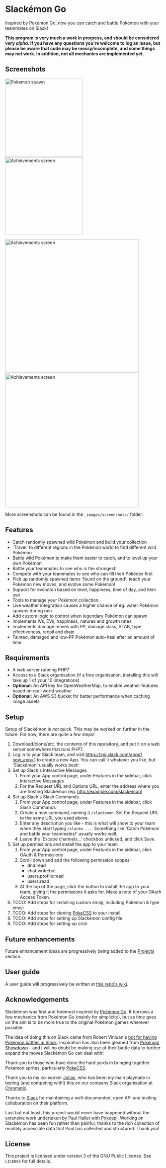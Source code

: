 # Slackémon Go

Inspired by Pokémon Go, now you can catch and battle Pokémon with your teammates on Slack!

**This program is very much a work in progress, and should be considered very *alpha*. If you have any questions you're welcome to log an issue, but please be aware that code may be messy/incomplete, and some things may not work. In addition, not all mechanics are implemented yet.**

## Screenshots

<a href="https://github.com/tdmalone/slackemon/blob/master/_images/screenshots/spawn.png"><img src="https://raw.githubusercontent.com/tdmalone/slackemon/master/_images/screenshots/spawn.png" alt="Pokemon spawn" height="250"></a> &nbsp;&nbsp;&nbsp;&nbsp;&nbsp;&nbsp;&nbsp;&nbsp;&nbsp;&nbsp;&nbsp;&nbsp; <a href="https://github.com/tdmalone/slackemon/blob/master/_images/screenshots/wild-battle.png"><img src="https://raw.githubusercontent.com/tdmalone/slackemon/master/_images/screenshots/wild-battle.png" alt="Achievements screen" height="250"></a>

<a href="https://github.com/tdmalone/slackemon/blob/master/_images/screenshots/pokemon-menu.png"><img src="https://raw.githubusercontent.com/tdmalone/slackemon/master/_images/screenshots/pokemon-menu.png" alt="Achievements screen" height="430"></a> &nbsp;&nbsp;&nbsp;&nbsp;&nbsp;&nbsp;&nbsp;&nbsp;&nbsp;&nbsp;&nbsp;&nbsp; <a href="https://github.com/tdmalone/slackemon/blob/master/_images/screenshots/achievements.png"><img src="https://raw.githubusercontent.com/tdmalone/slackemon/master/_images/screenshots/achievements.png" alt="Achievements screen" height="430"></a>

More screenshots can be found in the `_images/screenshots/` folder.

## Features

* Catch randomly spawned wild Pokémon and build your collection
* 'Travel' to different regions in the Pokémon world to find different wild Pokémon
* Battle wild Pokémon to make them easier to catch, and to level up your own Pokémon
* Battle your teammates to see who is the strongest!
* Compete with your teammates to see who can fill their Pokédex first
* Pick up randomly spawned items 'found on the ground': teach your Pokémon new moves, and evolve some Pokémon!
* Support for evolution based on level, happiness, time of day, and item use
* Tools to manage your Pokémon collection
* Live weather integration causes a higher chance of eg. water Pokémon spawns during rain
* Add custom logic to control when legendary Pokémon can spawn
* Implements IVs, EVs, happiness, natures and growth rates
* Implements damage moves with PP, damage class, STAB, type effectiveness, recoil and drain
* Fainted, damaged and low-PP Pokémon auto-heal after an amount of time

## Requirements

* A web server running PHP7
* Access to a Slack organisation (if a free organisation, installing this will take up 1 of your 10 integrations)
* **Optional:** An API key for OpenWeatherMap, to enable weather features based on real-world weather
* **Optional:** An AWS S3 bucket for better performance when caching image assets

## Setup

Setup of Slackémon is _not_ quick. This may be worked on further in the future. For now, there are quite a few steps!

1. Download/clone/etc. the contents of this repository, and put it on a web server somewhere that runs PHP7.
1. Log in to your Slack team, and visit https://api.slack.com/apps?new_app=1 to create a new App. You can call it whatever you like, but 'Slackémon' usually works best!
1. Set up Slack's Interactive Messages
    1. From your App control page, under Features in the sidebar, click Interactive Messages
    1. For the Request URL and Options URL, enter the address where you are hosting Slackémon (eg. http://example.com/slackemon)
1. Set up Slack's Slash Commands
    1. From your App control page, under Features in the sidebar, click Slash Commands
    1. Create a new command, naming it `/slackemon`. Set the Request URL to the same URL you used above.
    1. Enter any description you like - this is what will show to your team when they start typing `/slacke....`. Something like 'Catch Pokémon and battle your teammates!' usually works well.
    1. Leave the 'Escape channels...' checkbox unticked, and click Save.
1. Set up permissions and install the app to your team
    1. From your App control page, under Features in the sidebar, click OAuth & Permissions
    1. Scroll down and add the following permission scopes:
        * dnd:read
        * chat:write:bot
        * users.profile:read
        * users:read
    1. At the top of the page, click the button to install the app to your team, giving it the permissions it asks for. Make a note of your OAuth Access Token.
1. TODO: Add steps for installing custom emoji, including Pokémon & type emoji
1. TODO: Add steps for cloning [PokeCSS](https://github.com/metaunicorn/pokecss-media) to your install
1. TODO: Add steps for setting up Slackémon config file
1. TODO: Add steps for setting up cron

## Future enhancements

Future enhancement ideas are progressively being added to the [Projects](https://github.com/tdmalone/slackemon/projects) section.

## User guide

A user guide will progressively be written at [this repo's wiki](https://github.com/tdmalone/slackemon/wiki).

## Acknowledgements

Slackémon was first and foremost inspired by [Pokémon Go](http://www.pokemongo.com/). It borrows a few mechanics from Pokémon Go (mainly for simplicity), but as time goes on the aim is to be more true to the original Pokémon games wherever possible.

The idea of doing this on Slack came from Robert Vinluan's [bot for having Pokemon battles in Slack](https://github.com/rvinluan/slack-pokemon). Inspiration has also been gleaned from [Pokémon Showdown](http://pokemonshowdown.com/) - and I will no doubt be making use of their battle data to further expand the moves Slackémon Go can deal with!

Thank you to those who have done the hard yards in bringing together Pokémon sprites, particularly [PokeCSS](https://github.com/metaunicorn/pokecss-media).

Thank you to my co-worker [Julian](http://github.com/juz501), who has been my main playmate in testing (and competing with!) this on our company Slack organisation at [Chromatix](https://www.chromatix.com.au).

Thanks to [Slack](http://slack.com) for maintaining a well-documented, open API and inviting collaboration on their platform.

Last but not least, this project would never have happened without the extensive work undertaken by Paul Hallet with [Pokéapi](http://pokeapi.co). Working on Slackémon has been fun rather than painful, thanks to the rich collection of readibly accessible data that Paul has collected and structured. Thank you!

## License

This project is licensed under version 3 of the GNU Public License. See `LICENSE` for full details.
